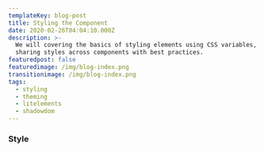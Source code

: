 ```yaml
---
templateKey: blog-post
title: Styling the Component
date: 2020-02-26T04:04:10.000Z
description: >-
  We will covering the basics of styling elements using CSS variables, while
  sharing styles across components with best practices.
featuredpost: false
featuredimage: /img/blog-index.png
transitionimage: /img/blog-index.png
tags:
  - styling
  - theming
  - litelements
  - shadowdom
---
```


### Style
